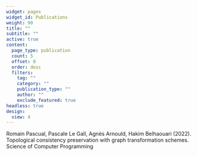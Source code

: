 ```yaml
---
widget: pages
widget_id: Publications
weight: 90
title: ""
subtitle: ""
active: true
content:
  page_type: publication
  count: 5
  offset: 0
  order: desc
  filters:
    tag: ""
    category: ""
    publication_type: ""
    author: ""
    exclude_featured: true
headless: true
design:
  view: 4
---
```

Romain Pascual, Pascale Le Gall, Agnès Arnould, Hakim Belhaouari (2022). Topological consistency preservation with graph transformation schemes. Science of Computer Programming